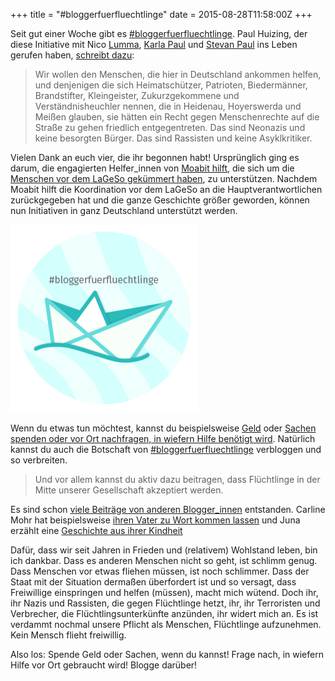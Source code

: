 +++
title = "#bloggerfuerfluechtlinge"
date = 2015-08-28T11:58:00Z
+++

Seit gut einer Woche gibt es [#bloggerfuerfluechtlinge](http://www.blogger-fuer-fluechtlinge.de). Paul Huizing, der diese Initiative mit Nico [Lumma](http://lumma.de), [Karla Paul](http://www.buchkolumne.de) und [Stevan Paul](http://nutriculinary.com) ins Leben gerufen haben, [schreibt dazu](http://www.einfach-lecker-essen.com/blogger-fuer-fluechtlinge/): 

> Wir wollen den Menschen, die hier in Deutschland ankommen helfen, und denjenigen die sich Heimatschützer, Patrioten, Biedermänner, Brandstifter, Kleingeister, Zukurzgekommene  und Verständnisheuchler nennen, die in Heidenau, Hoyerswerda und Meißen glauben, sie hätten ein Recht gegen Menschenrechte auf die Straße zu gehen friedlich entgegentreten. Das sind Neonazis und keine besorgten Bürger. Das sind Rassisten und keine Asyklkritiker.

Vielen Dank an euch vier, die ihr begonnen habt! Ursprünglich ging es darum, die engagierten Helfer_innen von [Moabit hilft](http://moabit-hilft.com), die sich um die [Menschen vor dem LaGeSo gekümmert haben](http://www.zeit.de/gesellschaft/2015-08/berlin-moabit-lageso-asyl), zu unterstützen. Nachdem Moabit hilft die Koordination vor dem LaGeSo an die Hauptverantwortlichen zurückgegeben hat und die ganze Geschichte größer geworden, können nun Initiativen in ganz Deutschland unterstützt werden. 

![Blogger für Flüchtlinge](/img/bloggerfuerfluechtlinge_logo.png)

Wenn du etwas tun möchtest, kannst du beispielsweise [Geld](http://www.blogger-fuer-fluechtlinge.de/spenden/geld-spenden/) oder [Sachen spenden oder vor Ort nachfragen, in wiefern Hilfe benötigt wird](http://www.blogger-fuer-fluechtlinge.de/spenden/sachspenden/). Natürlich kannst du auch die Botschaft von [#bloggerfuerfluechtlinge](http://www.blogger-fuer-fluechtlinge.de) verbloggen und so verbreiten.

> Und vor allem kannst du aktiv dazu beitragen, dass Flüchtlinge in der Mitte unserer Gesellschaft akzeptiert werden.

Es sind schon [viele Beiträge von anderen Blogger_innen](http://www.blogger-fuer-fluechtlinge.de/blogger-machen-mit/beitraege/) entstanden. Carline Mohr hat beispielsweise [ihren Vater zu Wort kommen lassen](http://www.mohrenpost.de/2015/08/26/papa-sagt-hallo-fluechtlinge-ihr-seid-willkommen/) und Juna erzählt eine [Geschichte aus ihrer Kindheit](http://www.junaimnetz.de/kelly)

Dafür, dass wir seit Jahren in Frieden und (relativem) Wohlstand leben, bin ich dankbar. Dass es anderen Menschen nicht so geht, ist schlimm genug. Dass Menschen vor etwas fliehen müssen, ist noch schlimmer. Dass der Staat mit der Situation dermaßen überfordert ist und so versagt, dass Freiwillige einspringen und helfen (müssen), macht mich wütend. Doch ihr, ihr Nazis und Rassisten, die gegen Flüchtlinge hetzt, ihr, ihr Terroristen und Verbrecher, die Flüchtlingsunterkünfte anzünden, ihr widert mich an. Es ist verdammt nochmal unsere Pflicht als Menschen, Flüchtlinge aufzunehmen. Kein Mensch flieht freiwillig.

Also los: Spende Geld oder Sachen, wenn du kannst! Frage nach, in wiefern Hilfe vor Ort gebraucht wird! Blogge darüber!